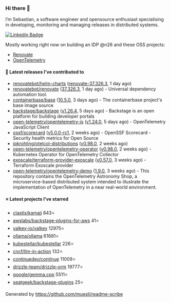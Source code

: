 ### Hi there 👋

I’m Sebastian, a software engineer and opensource enthusiast specialising in developing, monitoring and managing releases in distributed systems.    

[![Linkedin Badge](https://img.shields.io/badge/-LinkedIn-blue?style=flat&logo=Linkedin&logoColor=white&link=https://www.linkedin.com/in/sebastian-poxhofer/)](https://www.linkedin.com/in/sebastian-poxhofer/)

Mostly working right now on building an IDP @n26 and these OSS projects:
- [Renovate](https://github.com/renovatebot/renovate)
- [OpenTelemetry](https://github.com/open-telemetry)



#### 🚀 Latest releases I've contributed to

- [renovatebot/helm-charts](https://github.com/renovatebot/helm-charts) ([renovate-37.326.3](https://github.com/renovatebot/helm-charts/releases/tag/renovate-37.326.3), 1 day ago)
- [renovatebot/renovate](https://github.com/renovatebot/renovate) ([37.326.3](https://github.com/renovatebot/renovate/releases/tag/37.326.3), 1 day ago) - Universal dependency automation tool.
- [containerbase/base](https://github.com/containerbase/base) ([10.5.0](https://github.com/containerbase/base/releases/tag/10.5.0), 3 days ago) - The containerbase project&#39;s base image source
- [backstage/backstage](https://github.com/backstage/backstage) ([v1.26.4](https://github.com/backstage/backstage/releases/tag/v1.26.4), 5 days ago) - Backstage is an open platform for building developer portals
- [open-telemetry/opentelemetry-js](https://github.com/open-telemetry/opentelemetry-js) ([v1.24.0](https://github.com/open-telemetry/opentelemetry-js/releases/tag/v1.24.0), 5 days ago) - OpenTelemetry JavaScript Client
- [ossf/scorecard](https://github.com/ossf/scorecard) ([v5.0.0-rc1](https://github.com/ossf/scorecard/releases/tag/v5.0.0-rc1), 2 weeks ago) - OpenSSF Scorecard - Security health metrics for Open Source
- [jpkrohling/otelcol-distributions](https://github.com/jpkrohling/otelcol-distributions) ([v0.98.0](https://github.com/jpkrohling/otelcol-distributions/releases/tag/v0.98.0), 2 weeks ago)
- [open-telemetry/opentelemetry-operator](https://github.com/open-telemetry/opentelemetry-operator) ([v0.98.0](https://github.com/open-telemetry/opentelemetry-operator/releases/tag/v0.98.0), 2 weeks ago) - Kubernetes Operator for OpenTelemetry Collector
- [exoscale/terraform-provider-exoscale](https://github.com/exoscale/terraform-provider-exoscale) ([v0.57.0](https://github.com/exoscale/terraform-provider-exoscale/releases/tag/v0.57.0), 3 weeks ago) - Terraform Exoscale provider
- [open-telemetry/opentelemetry-demo](https://github.com/open-telemetry/opentelemetry-demo) ([1.9.0](https://github.com/open-telemetry/opentelemetry-demo/releases/tag/1.9.0), 3 weeks ago) - This repository contains the OpenTelemetry Astronomy Shop, a microservice-based distributed system intended to illustrate the implementation of OpenTelemetry in a near real-world environment.

#### ⭐ Latest projects I've starred

- [clastix/kamaji](https://github.com/clastix/kamaji) 843⭐
- [awslabs/backstage-plugins-for-aws](https://github.com/awslabs/backstage-plugins-for-aws) 41⭐
- [valkey-io/valkey](https://github.com/valkey-io/valkey) 12975⭐
- [ollama/ollama](https://github.com/ollama/ollama) 61681⭐
- [kubestellar/kubestellar](https://github.com/kubestellar/kubestellar) 226⭐
- [cncf/llm-in-action](https://github.com/cncf/llm-in-action) 132⭐
- [continuedev/continue](https://github.com/continuedev/continue) 11009⭐
- [drizzle-team/drizzle-orm](https://github.com/drizzle-team/drizzle-orm) 19777⭐
- [google/gemma.cpp](https://github.com/google/gemma.cpp) 5511⭐
- [seatgeek/backstage-plugins](https://github.com/seatgeek/backstage-plugins) 25⭐



Generated by https://github.com/muesli/readme-scribe
